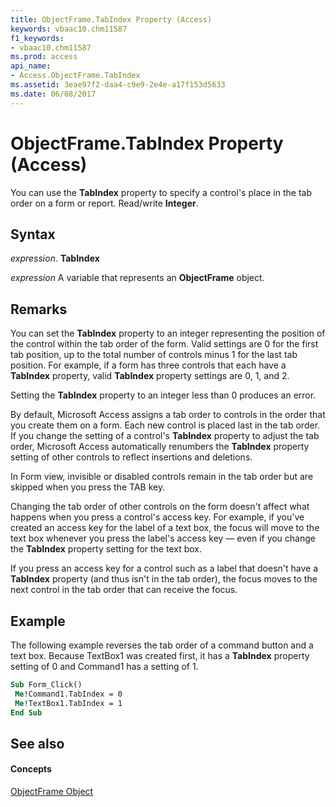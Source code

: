 ```yaml
---
title: ObjectFrame.TabIndex Property (Access)
keywords: vbaac10.chm11587
f1_keywords:
- vbaac10.chm11587
ms.prod: access
api_name:
- Access.ObjectFrame.TabIndex
ms.assetid: 3eae97f2-daa4-c9e9-2e4e-a17f153d5633
ms.date: 06/08/2017
---
```



# ObjectFrame.TabIndex Property (Access)

You can use the **TabIndex** property to specify a control's place in the tab order on a form or report. Read/write **Integer**.


## Syntax

 _expression_. **TabIndex**

 _expression_ A variable that represents an **ObjectFrame** object.


## Remarks

You can set the **TabIndex** property to an integer representing the position of the control within the tab order of the form. Valid settings are 0 for the first tab position, up to the total number of controls minus 1 for the last tab position. For example, if a form has three controls that each have a **TabIndex** property, valid **TabIndex** property settings are 0, 1, and 2.

Setting the **TabIndex** property to an integer less than 0 produces an error.

By default, Microsoft Access assigns a tab order to controls in the order that you create them on a form. Each new control is placed last in the tab order. If you change the setting of a control's **TabIndex** property to adjust the tab order, Microsoft Access automatically renumbers the **TabIndex** property setting of other controls to reflect insertions and deletions.

In Form view, invisible or disabled controls remain in the tab order but are skipped when you press the TAB key.

Changing the tab order of other controls on the form doesn't affect what happens when you press a control's access key. For example, if you've created an access key for the label of a text box, the focus will move to the text box whenever you press the label's access key — even if you change the **TabIndex** property setting for the text box.

If you press an access key for a control such as a label that doesn't have a **TabIndex** property (and thus isn't in the tab order), the focus moves to the next control in the tab order that can receive the focus.


## Example

The following example reverses the tab order of a command button and a text box. Because TextBox1 was created first, it has a **TabIndex** property setting of 0 and Command1 has a setting of 1.


```vb
Sub Form_Click() 
 Me!Command1.TabIndex = 0 
 Me!TextBox1.TabIndex = 1 
End Sub
```


## See also


#### Concepts


[ObjectFrame Object](objectframe-object-access.md)


